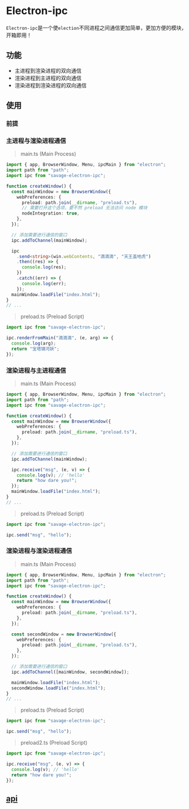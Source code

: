 # Electron-ipc

`Electron-ipc`是一个使`election`不同进程之间通信更加简单，更加方便的模块， 开箱即用！

## 功能

- 主进程到渲染进程的双向通信
- 渲染进程到主进程的双向通信
- 渲染进程到渲染进程的双向通信

## 使用

### 前提

### 主进程与渲染进程通信

> main.ts (Main Process)

```typescript
import { app, BrowserWindow, Menu, ipcMain } from "electron";
import path from "path";
import ipc from "savage-electron-ipc";

function createWindow() {
  const mainWindow = new BrowserWindow({
    webPreferences: {
      preload: path.join(__dirname, "preload.ts"),
      // 需要打开这个选项，要不然 preload 无法访问 node 模块
      nodeIntegration: true,
    },
  });

  // 添加需要进行通信的窗口
  ipc.addToChannel(mainWindow);

  ipc
    .send<string>(win.webContents, "滴滴滴", "天王盖地虎")
    .then((res) => {
      console.log(res);
    })
    .catch((err) => {
      console.log(err);
    });
  mainWindow.loadFile("index.html");
}
// ...
```

> preload.ts (Preload Script)

```typescript
import ipc from "savage-electron-ipc";

ipc.renderFromMain("滴滴滴", (e, arg) => {
  console.log(arg);
  return "宝塔镇河妖";
});
```

### 渲染进程与主进程通信

> main.ts (Main Process)

```typescript
import { app, BrowserWindow, Menu, ipcMain } from "electron";
import path from "path";
import ipc from "savage-electron-ipc";

function createWindow() {
  const mainWindow = new BrowserWindow({
    webPreferences: {
      preload: path.join(__dirname, "preload.ts"),
    },
  });

  // 添加需要进行通信的窗口
  ipc.addToChannel(mainWindow);

  ipc.receive("msg", (e, v) => {
    console.log(v); // 'hello'
    return "how dare you!";
  });
  mainWindow.loadFile("index.html");
}
// ...
```

> preload.ts (Preload Script)

```typescript
import ipc from "savage-electron-ipc";

ipc.send("msg", "hello");
```

### 渲染进程与渲染进程通信

> main.ts (Main Process)

```typescript
import { app, BrowserWindow, Menu, ipcMain } from "electron";
import path from "path";
import ipc from "savage-electron-ipc";

function createWindow() {
  const mainWindow = new BrowserWindow({
    webPreferences: {
      preload: path.join(__dirname, "preload.ts"),
    },
  });

  const secondWindow = new BrowserWindow({
    webPreferences: {
      preload: path.join(__dirname, "preload.ts"),
    },
  });

  // 添加需要进行通信的窗口
  ipc.addToChannel([mainWindow, secondWindow]);

  mainWindow.loadFile("index.html");
  secondWindow.loadFile("index.html");
}
// ...
```

> preload.ts (Preload Script)

```typescript
import ipc from "savage-electron-ipc";

ipc.send("msg", "hello");
```

> preload2.ts (Preload Script)

```typescript
import ipc from "savage-electron-ipc";

ipc.receive("msg", (e, v) => {
  console.log(v); // 'hello'
  return "how dare you!";
});
```

## [api](./docs/index.html)


